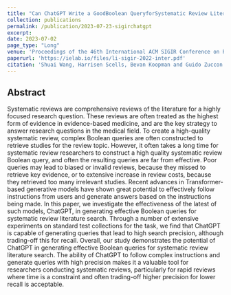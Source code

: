 ```yaml
---
title: "Can ChatGPT Write a GoodBoolean QueryforSystematic Review Literature Search?"
collection: publications
permalink: /publication/2023-07-23-sigirchatgpt
excerpt: 
date: 2023-07-02
page_type: "Long"
venue: 'Proceedings of the 46th International ACM SIGIR Conference on Research and Development in Information Retrieval (SIGIR 2023)'
paperurl: 'https://ielab.io/files/li-sigir-2022-inter.pdf'
citation: 'Shuai Wang, Harrisen Scells, Bevan Koopman and Guido Zuccon. 2023. Can ChatGPT Write a GoodBoolean QueryforSystematic Review Literature Search? In Proceedings of the 46th International ACM SIGIR Conference on Research and Development in Information Retrieval (SIGIR 2023).'
---
```

## Abstract
Systematic reviews are comprehensive reviews of the literature for a highly focused research question. These reviews are often treated as the highest form of evidence in evidence-based medicine, and are the key strategy to answer research questions in the medical field. To create a high-quality systematic review, complex Boolean queries are often constructed to retrieve studies for the review topic. However, it often takes a long time for systematic review researchers to construct a high quality systematic review Boolean query, and often the resulting queries are far from effective. Poor queries may lead to biased or invalid reviews, because they missed to retrieve key evidence, or to extensive increase in review costs, because they retrieved too many irrelevant studies. Recent advances in Transformer-based generative models have shown great potential to effectively follow instructions from users and generate answers based on the instructions being made. In this paper, we investigate the effectiveness of the latest of such models, ChatGPT, in generating effective Boolean queries for systematic review literature search. Through a number of extensive experiments on standard test collections for the task, we find that ChatGPT is capable of generating queries that lead to high search precision, although trading-off this for recall. Overall, our study demonstrates the potential of ChatGPT in generating effective Boolean queries for systematic review literature search. The ability of ChatGPT to follow complex instructions and generate queries with high precision makes it a valuable tool for researchers conducting systematic reviews, particularly for rapid reviews where time is a constraint and often trading-off higher precision for lower recall is acceptable.
